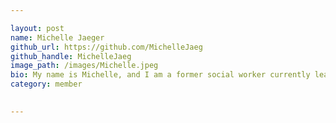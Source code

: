 ```yaml
---

layout: post
name: Michelle Jaeger
github_url: https://github.com/MichelleJaeg
github_handle: MichelleJaeg
image_path: /images/Michelle.jpeg 
bio: My name is Michelle, and I am a former social worker currently learning programming. I enjoy Python and I am grateful that organizations like PyLadies exist!
category: member

 
---
```


